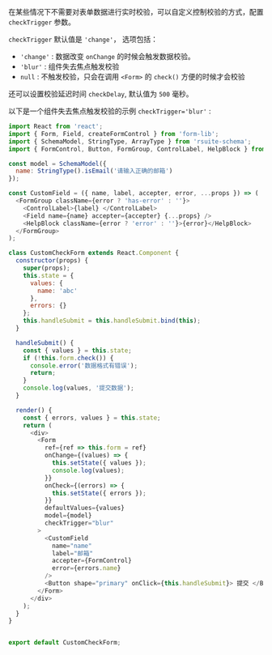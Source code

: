 在某些情况下不需要对表单数据进行实时校验，可以自定义控制校验的方式，配置 `checkTrigger` 参数。

`checkTrigger` 默认值是 `'change'`， 选项包括：

- `'change'` : 数据改变 `onChange` 的时候会触发数据校验。
- `'blur'` : 组件失去焦点触发校验
- `null` : 不触发校验，只会在调用 `<Form>` 的 `check()` 方便的时候才会校验

还可以设置校验延迟时间 `checkDelay`, 默认值为 `500` 毫秒。

以下是一个组件失去焦点触发校验的示例 `checkTrigger='blur'` :


```js
import React from 'react';
import { Form, Field, createFormControl } from 'form-lib';
import { SchemaModel, StringType, ArrayType } from 'rsuite-schema';
import { FormControl, Button, FormGroup, ControlLabel, HelpBlock } from 'rsuite';

const model = SchemaModel({
  name: StringType().isEmail('请输入正确的邮箱')
});

const CustomField = ({ name, label, accepter, error, ...props }) => (
  <FormGroup className={error ? 'has-error' : ''}>
    <ControlLabel>{label} </ControlLabel>
    <Field name={name} accepter={accepter} {...props} />
    <HelpBlock className={error ? 'error' : ''}>{error}</HelpBlock>
  </FormGroup>
);

class CustomCheckForm extends React.Component {
  constructor(props) {
    super(props);
    this.state = {
      values: {
        name: 'abc'
      },
      errors: {}
    };
    this.handleSubmit = this.handleSubmit.bind(this);
  }

  handleSubmit() {
    const { values } = this.state;
    if (!this.form.check()) {
      console.error('数据格式有错误');
      return;
    }
    console.log(values, '提交数据');
  }

  render() {
    const { errors, values } = this.state;
    return (
      <div>
        <Form
          ref={ref => this.form = ref}
          onChange={(values) => {
            this.setState({ values });
            console.log(values);
          }}
          onCheck={(errors) => {
            this.setState({ errors });
          }}
          defaultValues={values}
          model={model}
          checkTrigger="blur"
        >
          <CustomField
            name="name"
            label="邮箱"
            accepter={FormControl}
            error={errors.name}
          />
          <Button shape="primary" onClick={this.handleSubmit}> 提交 </Button>
        </Form>
      </div>
    );
  }
}


export default CustomCheckForm;
```
